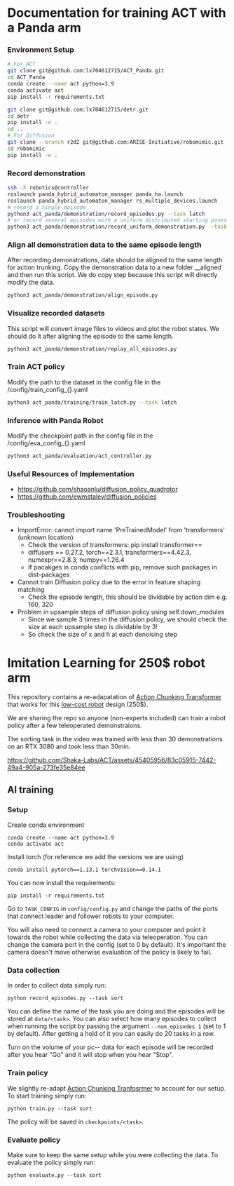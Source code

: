 # Documentation for training ACT with a Panda arm

### Environment Setup
```bash
# For ACT
git clone git@github.com:lx704612715/ACT_Panda.git
cd ACT_Panda
conda create --name act python=3.9
conda activate act
pip install -r requirements.txt

git clone git@github.com:lx704612715/detr.git
cd detr
pip install -e .
cd ..
# For Diffusion
git clone --branch r2d2 git@github.com:ARISE-Initiative/robomimic.git
cd robomimic
pip install -e .
```

### Record demonstration
```bash
ssh -X robotics@controller
roslaunch panda_hybrid_automaton_manager panda_ha.launch
roslaunch panda_hybrid_automaton_manager rs_multiple_devices.launch
# record a single episode
python3 act_panda/demonstration/record_episodes.py --task latch
# or record several episodes with a uniform distributed starting poses
python3 act_panda/demonstration/record_uniform_demonstration.py --task latch
```

### Align all demonstration data to the same episode length
After recording demonstrations, data should be aligned to the same length for action trunking. 
Copy the demonstration data to a new folder __aligned and then run this script. We do copy step because this script 
will directly modify the data. 
```bash
python3 act_panda/demonstration/align_episode.py 
```

### Visualize recorded datasets
This script will convert image files to videos and plot the robot states. We should do it after aligning the
episode to the same length. 
```bash
python3 act_panda/demonstration/replay_all_episodes.py 
```

### Train ACT policy
Modify the path to the dataset in the config file in the /config/train_config_{}.yaml
```bash
python3 act_panda/training/train_latch.py --task latch
```

### Inference with Panda Robot
Modify the checkpoint path in the config file in the /config/eva_config_{}.yaml
```bash
python3 act_panda/evaluation/act_controller.py
```

### Useful Resources of Implementation
* https://github.com/shaoanlu/diffusion_policy_quadrotor
* https://github.com/ewmstaley/diffusion_policies

### Troubleshooting
* ImportError: cannot import name 'PreTrainedModel' from 'transformers' (unknown location)
  * Check the version of transformers: pip install transformer==
  * diffusers == 0.27.2, torch==2.3.1, transformers==4.42.3, numexpr==2.8.3, numpy==1.26.4
  * If pacakges in conda conflicts with pip, remove such packages in dist-packages 
* Cannot train Diffusion policy due to the error in feature shaping matching
  * Check the episode length, this should be dividable by action dim e.g. 160, 320
* Problem in upsample steps of diffusion policy using self.down_modules
  * Since we sample 3 times in the diffusion policy, we should check the size at each upsample step is dividable by 3!
  * So check the size of x and h at each denoising step
 

# Imitation Learning for 250$ robot arm
This repository contains a re-adapatation of [Action Chunking Transformer](https://github.com/tonyzhaozh/act/tree/main) that works for this [low-cost robot](https://github.com/AlexanderKoch-Koch/low_cost_robot) design (250$). 

We are sharing the repo so anyone (non-experts included) can train a robot policy after a few teleoperated demonstraions.

The sorting task in the video was trained with less than 30 demonstrations on an RTX 3080 and took less than 30min.

https://github.com/Shaka-Labs/ACT/assets/45405956/83c05915-7442-49a4-905a-273fe35e84ee

## AI training
### Setup
Create conda environment
~~~
conda create --name act python=3.9
conda activate act
~~~

Install torch (for reference we add the versions we are using)
~~~
conda install pytorch==1.13.1 torchvision==0.14.1
~~~

You can now install the requirements:
~~~
pip install -r requirements.txt
~~~

Go to `TASK_CONFIG` in `config/config.py` and change the paths of the ports that connect leader and follower robots to your computer. 

You will also need to connect a camera to your computer and point it towards the robot while collecting the data via teleoperation. You can change the camera port in the config (set to 0 by default). It's important the camera doesn't move otherwise evaluation of the policy is likely to fail. 

### Data collection
In order to collect data simply run:
~~~
python record_episodes.py --task sort
~~~
You can define the name of the task you are doing and the episodes will be stored at `data/<task>`. You can also select how many episodes to collect when running the script by passing the argument `--num_episodes 1` (set to 1 by default). After getting a hold of it you can easily do 20 tasks in a row.

Turn on the volume of your pc-- data for each episode will be recorded after you hear "Go" and it will stop when you hear "Stop".

### Train policy
We slightly re-adapt [Action Chunking Tranfosrmer](https://github.com/tonyzhaozh/act/tree/main) to account for our setup. To start training simply run:
~~~
python train.py --task sort
~~~
The policy will be saved in `checkpoints/<task>`.

### Evaluate policy
Make sure to keep the same setup while you were collecting the data. To evaluate the policy simply run:
~~~
python evaluate.py --task sort
~~~
